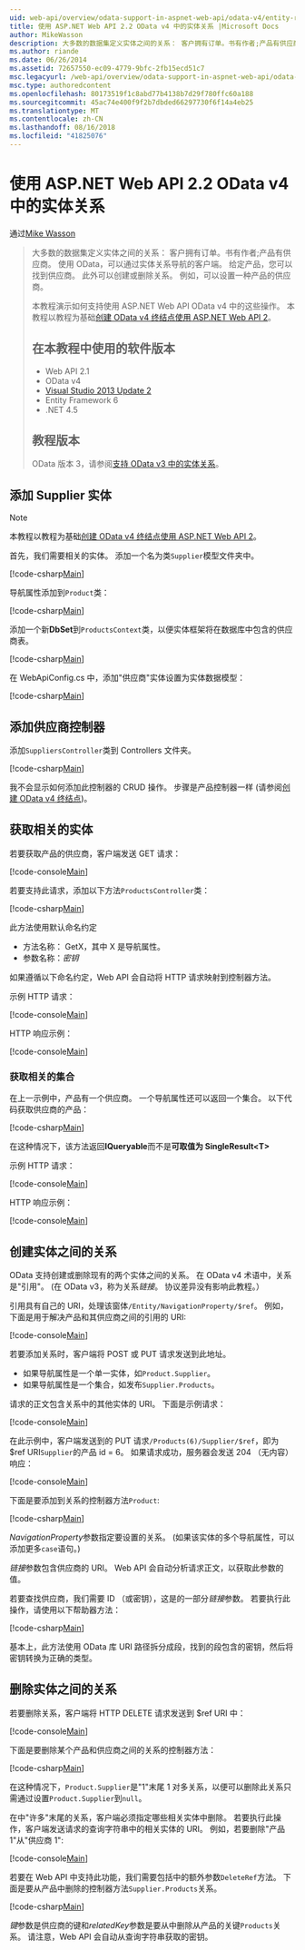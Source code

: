 ```yaml
---
uid: web-api/overview/odata-support-in-aspnet-web-api/odata-v4/entity-relations-in-odata-v4
title: 使用 ASP.NET Web API 2.2 OData v4 中的实体关系 |Microsoft Docs
author: MikeWasson
description: 大多数的数据集定义实体之间的关系： 客户拥有订单。书有作者;产品有供应商。 使用 OData，可以通过导航的客户端...
ms.author: riande
ms.date: 06/26/2014
ms.assetid: 72657550-ec09-4779-9bfc-2fb15ecd51c7
msc.legacyurl: /web-api/overview/odata-support-in-aspnet-web-api/odata-v4/entity-relations-in-odata-v4
msc.type: authoredcontent
ms.openlocfilehash: 80173519f1c8abd77b4138b7d29f780ffc60a188
ms.sourcegitcommit: 45ac74e400f9f2b7dbded66297730f6f14a4eb25
ms.translationtype: MT
ms.contentlocale: zh-CN
ms.lasthandoff: 08/16/2018
ms.locfileid: "41825076"
---
```

<a name="entity-relations-in-odata-v4-using-aspnet-web-api-22"></a>使用 ASP.NET Web API 2.2 OData v4 中的实体关系
====================
通过[Mike Wasson](https://github.com/MikeWasson)

> 大多数的数据集定义实体之间的关系： 客户拥有订单。书有作者;产品有供应商。 使用 OData，可以通过实体关系导航的客户端。 给定产品，您可以找到供应商。 此外可以创建或删除关系。 例如，可以设置一种产品的供应商。
> 
> 本教程演示如何支持使用 ASP.NET Web API OData v4 中的这些操作。 本教程以教程为基础[创建 OData v4 终结点使用 ASP.NET Web API 2](create-an-odata-v4-endpoint.md)。
> 
> ## <a name="software-versions-used-in-the-tutorial"></a>在本教程中使用的软件版本
> 
> 
> - Web API 2.1
> - OData v4
> - [Visual Studio 2013 Update 2](https://www.visualstudio.com/downloads/download-visual-studio-vs)
> - Entity Framework 6
> - .NET 4.5
> 
> 
> ## <a name="tutorial-versions"></a>教程版本
> 
> OData 版本 3，请参阅[支持 OData v3 中的实体关系](https://asp.net/web-api/overview/odata-support-in-aspnet-web-api/odata-v3/working-with-entity-relations)。


## <a name="add-a-supplier-entity"></a>添加 Supplier 实体

> [!NOTE]
> 本教程以教程为基础[创建 OData v4 终结点使用 ASP.NET Web API 2](create-an-odata-v4-endpoint.md)。


首先，我们需要相关的实体。 添加一个名为类`Supplier`模型文件夹中。

[!code-csharp[Main](entity-relations-in-odata-v4/samples/sample1.cs)]

导航属性添加到`Product`类：

[!code-csharp[Main](entity-relations-in-odata-v4/samples/sample2.cs?highlight=13-15)]

添加一个新**DbSet**到`ProductsContext`类，以便实体框架将在数据库中包含的供应商表。

[!code-csharp[Main](entity-relations-in-odata-v4/samples/sample3.cs?highlight=10)]

在 WebApiConfig.cs 中，添加&quot;供应商&quot;实体设置为实体数据模型：

[!code-csharp[Main](entity-relations-in-odata-v4/samples/sample4.cs?highlight=6)]

## <a name="add-a-suppliers-controller"></a>添加供应商控制器

添加`SuppliersController`类到 Controllers 文件夹。

[!code-csharp[Main](entity-relations-in-odata-v4/samples/sample5.cs)]

我不会显示如何添加此控制器的 CRUD 操作。 步骤是产品控制器一样 (请参阅[创建 OData v4 终结点](create-an-odata-v4-endpoint.md))。

## <a name="getting-related-entities"></a>获取相关的实体

若要获取产品的供应商，客户端发送 GET 请求：

[!code-console[Main](entity-relations-in-odata-v4/samples/sample6.cmd)]

若要支持此请求，添加以下方法`ProductsController`类：

[!code-csharp[Main](entity-relations-in-odata-v4/samples/sample7.cs)]

此方法使用默认命名约定

- 方法名称： GetX，其中 X 是导航属性。
- 参数名称：*密钥*

如果遵循以下命名约定，Web API 会自动将 HTTP 请求映射到控制器方法。

示例 HTTP 请求：

[!code-console[Main](entity-relations-in-odata-v4/samples/sample8.cmd)]

HTTP 响应示例：

[!code-console[Main](entity-relations-in-odata-v4/samples/sample9.cmd)]

### <a name="getting-a-related-collection"></a>获取相关的集合

在上一示例中，产品有一个供应商。 一个导航属性还可以返回一个集合。 以下代码获取供应商的产品：

[!code-csharp[Main](entity-relations-in-odata-v4/samples/sample10.cs)]

在这种情况下，该方法返回**IQueryable**而不是**可取值为 SingleResult&lt;T&gt;**

示例 HTTP 请求：

[!code-console[Main](entity-relations-in-odata-v4/samples/sample11.cmd)]

HTTP 响应示例：

[!code-console[Main](entity-relations-in-odata-v4/samples/sample12.cmd)]

## <a name="creating-a-relationship-between-entities"></a>创建实体之间的关系

OData 支持创建或删除现有的两个实体之间的关系。 在 OData v4 术语中，关系是&quot;引用&quot;。 (在 OData v3，称为关系*链接*。 协议差异没有影响此教程。）

引用具有自己的 URI，处理该窗体`/Entity/NavigationProperty/$ref`。 例如，下面是用于解决产品和其供应商之间的引用的 URI:

[!code-console[Main](entity-relations-in-odata-v4/samples/sample13.cmd)]

若要添加关系时，客户端将 POST 或 PUT 请求发送到此地址。

- 如果导航属性是一个单一实体，如`Product.Supplier`。
- 如果导航属性是一个集合，如发布`Supplier.Products`。

请求的正文包含关系中的其他实体的 URI。 下面是示例请求：

[!code-console[Main](entity-relations-in-odata-v4/samples/sample14.cmd)]

在此示例中，客户端发送到的 PUT 请求`/Products(6)/Supplier/$ref`，即为 $ref URI`Supplier`的产品 id = 6。 如果请求成功，服务器会发送 204 （无内容） 响应：

[!code-console[Main](entity-relations-in-odata-v4/samples/sample15.cmd)]

下面是要添加到关系的控制器方法`Product`:

[!code-csharp[Main](entity-relations-in-odata-v4/samples/sample16.cs)]

*NavigationProperty*参数指定要设置的关系。 (如果该实体的多个导航属性，可以添加更多`case`语句。)

*链接*参数包含供应商的 URI。 Web API 会自动分析请求正文，以获取此参数的值。

若要查找供应商，我们需要 ID （或密钥），这是的一部分*链接*参数。 若要执行此操作，请使用以下帮助器方法：

[!code-csharp[Main](entity-relations-in-odata-v4/samples/sample17.cs)]

基本上，此方法使用 OData 库 URI 路径拆分成段，找到的段包含的密钥，然后将密钥转换为正确的类型。

## <a name="deleting-a-relationship-between-entities"></a>删除实体之间的关系

若要删除关系，客户端将 HTTP DELETE 请求发送到 $ref URI 中：

[!code-console[Main](entity-relations-in-odata-v4/samples/sample18.cmd)]

下面是要删除某个产品和供应商之间的关系的控制器方法：

[!code-csharp[Main](entity-relations-in-odata-v4/samples/sample19.cs)]

在这种情况下，`Product.Supplier`是&quot;1&quot;末尾 1 对多关系，以便可以删除此关系只需通过设置`Product.Supplier`到`null`。

在中&quot;许多&quot;末尾的关系，客户端必须指定哪些相关实体中删除。 若要执行此操作，客户端发送请求的查询字符串中的相关实体的 URI。 例如，若要删除"产品 1"从"供应商 1":

[!code-console[Main](entity-relations-in-odata-v4/samples/sample20.cmd?highlight=1)]

若要在 Web API 中支持此功能，我们需要包括中的额外参数`DeleteRef`方法。 下面是要从产品中删除的控制器方法`Supplier.Products`关系。

[!code-csharp[Main](entity-relations-in-odata-v4/samples/sample21.cs)]

*键*参数是供应商的键和*relatedKey*参数是要从中删除从产品的关键`Products`关系。 请注意，Web API 会自动从查询字符串获取的密钥。
